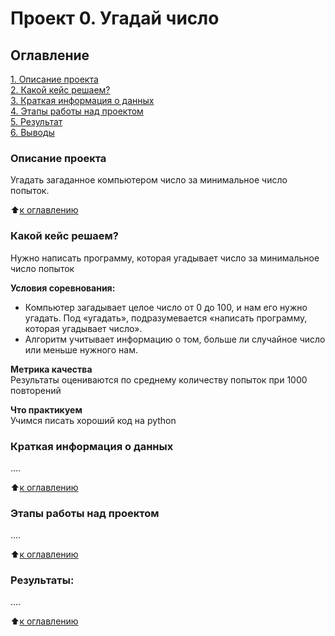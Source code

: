 # Проект 0. Угадай число

## Оглавление  
[1. Описание проекта](https://colab.research.google.com/drive/1Y7mfyFg2j7fPcdJzewa3iYYF2i_aaT08#scrollTo=dWcE-y-N-2fE)  
[2. Какой кейс решаем?](https://colab.research.google.com/drive/1Y7mfyFg2j7fPcdJzewa3iYYF2i_aaT08#scrollTo=dWcE-y-N-2fE&line=3&uniqifier=1)  
[3. Краткая информация о данных](.README.md#Краткая-информация-о-данных)  
[4. Этапы работы над проектом](https://colab.research.google.com/drive/1Y7mfyFg2j7fPcdJzewa3iYYF2i_aaT08#scrollTo=KPT5reW1B32U)  
[5. Результат](https://colab.research.google.com/drive/1Y7mfyFg2j7fPcdJzewa3iYYF2i_aaT08#scrollTo=giSKBUmgCAeh&line=2&uniqifier=1)    
[6. Выводы](.README.md#Выводы) 

### Описание проекта    
Угадать загаданное компьютером число за минимальное число попыток.

:arrow_up:[к оглавлению](https://colab.research.google.com/drive/1Y7mfyFg2j7fPcdJzewa3iYYF2i_aaT08#scrollTo=dWcE-y-N-2fE)


### Какой кейс решаем?    
Нужно написать программу, которая угадывает число за минимальное число попыток

**Условия соревнования:**  
- Компьютер загадывает целое число от 0 до 100, и нам его нужно угадать. Под «угадать», подразумевается «написать программу, которая угадывает число».
- Алгоритм учитывает информацию о том, больше ли случайное число или меньше нужного нам.

**Метрика качества**     
Результаты оцениваются по среднему количеству попыток при 1000 повторений

**Что практикуем**     
Учимся писать хороший код на python


### Краткая информация о данных
....
  
:arrow_up:[к оглавлению](https://colab.research.google.com/drive/1Y7mfyFg2j7fPcdJzewa3iYYF2i_aaT08#scrollTo=dWcE-y-N-2fE)


### Этапы работы над проектом  
....

:arrow_up:[к оглавлению](https://colab.research.google.com/drive/1Y7mfyFg2j7fPcdJzewa3iYYF2i_aaT08#scrollTo=KPT5reW1B32U)


### Результаты:  
....

:arrow_up:[к оглавлению]((https://colab.research.google.com/drive/1Y7mfyFg2j7fPcdJzewa3iYYF2i_aaT08#scrollTo=giSKBUmgCAeh&line=2&uniqifier=1))
